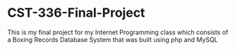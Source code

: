 # CST-336-Final-Project
This is my final project for my Internet Programming class which consists of a Boxing Records Database System that was built using php and MySQL 
